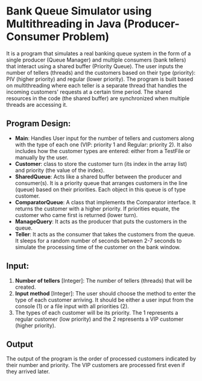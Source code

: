 # Bank Queue Simulator using Multithreading in Java (Producer-Consumer Problem)


It is a program that simulates a real banking queue system in the form of a single producer (Queue Manager) and multiple consumers (bank tellers) that interact using a shared buffer (Priority Queue). The user inputs the number of tellers (threads) and the customers based on their type (priority): PIV (higher priority) and regular (lower priority).
The program is built based on multithreading where each teller is a separate thread that handles the incoming customers' requests at a certain time period. The shared resources in the code (the shared buffer) are synchronized when multiple threads are accessing it.


## **Program Design:**
- **Main**: Handles User input for the number of tellers and customers along with the type of each one (VIP: priority 1 and Regular: priority 2). It also includes how the customer types are entered: either from a TestFile or manually by the user.
- **Customer**: class to store the customer turn (its index in the array list) and priority (the value of the index).
- **SharedQueue**: Acts like a shared buffer between the producer and consumer(s). It is a priority queue that arranges customers in the line (queue) based on their priorities.  Each object in this queue is of type customer.
- **ComparatorQueue**: A class that implements the Comparator interface. It returns the customer with a higher priority. If priorities equate, the customer who came first is returned (lower turn).
- **ManageQuery**: It acts as the producer that puts the customers in the queue.
- **Teller**: It acts as the consumer that takes the customers from the queue. It sleeps for a random number of seconds between 2-7 seconds to simulate the processing time of the customer on the bank window.


## Input:
1. **Number of tellers** [Integer]: The number of tellers (threads) that will be created.
2. **Input method** [Integer]: The user should choose the method to enter the type of each customer arriving. It should be either a user input from the console (1) or a file input with all priorities (2).
3. The types of each customer will be its priority. The 1 represents a regular customer (low priority) and the 2 represents a VIP customer (higher priority).


## Output
The output of the program is the order of processed customers indicated by their number and priority. The VIP customers are processed first even if they arrived later.